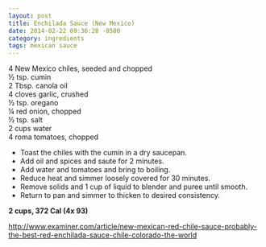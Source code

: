 ```yaml
---
layout: post
title: Enchilada Sauce (New Mexico)
date: 2014-02-22 09:36:28 -0500
category: ingredients
tags: mexican sauce
---
```

4 New Mexico chiles, seeded and chopped  
½ tsp. cumin  
2 Tbsp. canola oil  
4 cloves garlic, crushed  
½ tsp. oregano  
¼ red onion, chopped  
½ tsp. salt  
2 cups water  
4 roma tomatoes, chopped  
<ul>
	<li>Toast the chiles with the cumin in a dry saucepan.</li>
	<li>Add oil and spices and saute for 2 minutes.</li>
	<li>Add water and tomatoes and bring to boiling.</li>
	<li>Reduce heat and simmer loosely covered for 30 minutes.</li>
	<li>Remove solids and 1 cup of liquid to blender and puree until smooth.</li>
	<li>Return to pan and simmer to thicken to desired consistency.</li>
</ul>
<strong>2 cups, 372 Cal (4x 93)</strong>
  
http://www.examiner.com/article/new-mexican-red-chile-sauce-probably-the-best-red-enchilada-sauce-chile-colorado-the-world  
